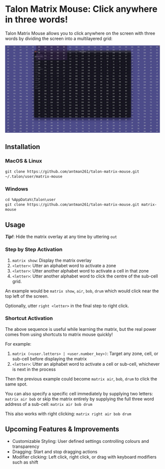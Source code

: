 # Talon Matrix Mouse: Click anywhere in three words!

Talon Matrix Mouse allows you to click anywhere on the screen with three words by dividing the screen into a multilayered grid:

![Talon Matrix Mouse](./docs/matrix_mouse.png)

## Installation

### MacOS & Linux

```
git clone https://github.com/antman261/talon-matrix-mouse.git ~/.talon/user/matrix-mouse
```

### Windows

```
cd %AppData%\Talon\user
git clone https://github.com/antman261/talon-matrix-mouse.git matrix-mouse
```

## Usage

**_Tip!_**: Hide the matrix overlay at any time by uttering `out`

### Step by Step Activation

1. `matrix show`: Display the matrix overlay
1. `<letter>`: Utter an alphabet word to activate a zone
2. `<letter>`: Utter another alphabet word to activate a cell in that zone
3. `<letter>`: Utter another alphabet word to click the centre of the sub-cell grid.

An example would be `matrix show`, `air`, `bob`, `drum` which would click near the top left of the screen.

Optionally, utter `right <letter>` in the final step to right click.

### Shortcut Activation

The above sequence is useful while learning the matrix, but the real power comes from using shortcuts to matrix mouse quickly!

For example:

1. `matrix (<user.letters> | <user.number_key>)`: Target any zone, cell, or sub-cell before displaying the matrix
2. `<letter>`: Utter an alphabet word to activate a cell or sub-cell, whichever is next in the process

Then the previous example could become `matrix air`, `bob`, `drum` to click the same spot. 

You can also specify a specific cell immediately by supplying two letters: `matrix air bob` or skip the matrix entirely by supplying the full three word address of a sub-cell: `matrix air bob drum`

This also works with right clicking: `matrix right air bob drum`

## Upcoming Features & Improvements

* Customizable Styling: User defined settings controlling colours and transparency
* Dragging: Start and stop dragging actions
* Modifier clicking: Left click, right click, or drag with keyboard modifiers such as shift